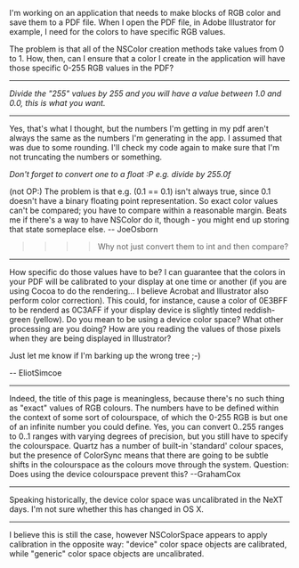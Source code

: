 

I'm working on an application that needs to make blocks of RGB color and save them to a PDF file.  When I open the PDF file, in Adobe Illustrator for example, I need for the colors to have specific RGB values.

The problem is that all of the NSColor creation methods take values from 0 to 1.  How, then, can I ensure that a color I create in the application will have those specific 0-255 RGB values in the PDF?

----

*Divide the "255" values by 255 and you will have a value between 1.0 and 0.0, this is what you want.*

----

Yes, that's what I thought, but the numbers I'm getting in my pdf aren't always the same as the numbers I'm generating in the app.  I assumed that was due to some rounding.  I'll check my code again to make sure that I'm not truncating the numbers or something.

*Don't forget to convert one to a float :P e.g. divide by 255.0f*

(not OP:) The problem is that e.g. (0.1 == 0.1) isn't always true, since 0.1 doesn't have a binary floating point representation.  So exact color values can't be compared; you have to compare within a reasonable margin.  Beats me if there's a way to have NSColor do it, though - you might end up storing that state someplace else.  -- JoeOsborn

>>>> Why not just convert them to int and then compare?

----

How specific do those values have to be? I can guarantee that the colors in your PDF will be calibrated to your display at one time or another (if you are using Cocoa to do the rendering... I believe Acrobat and Illustrator also perform color correction). This could, for instance, cause a color of 0E3BFF to be renderd as 0C3AFF if your display device is slightly tinted reddish-green (yellow). Do you mean to be using a device color space? What other processing are you doing? How are you reading the values of those pixels when they are being displayed in Illustrator?

Just let me know if I'm barking up the wrong tree ;-)

-- EliotSimcoe

----

Indeed, the title of this page is meaningless, because there's no such thing as "exact" values of RGB colours. The numbers have to be defined within the context of some sort of colourspace, of which the 0-255 RGB is but one of an infinite number you could define. Yes, you can convert 0..255 ranges to 0..1 ranges with varying degrees of precision, but you still have to specify the colourspace. Quartz has a number of built-in 'standard' colour spaces, but the presence of ColorSync means that there are going to be subtle shifts in the colourspace as the colours move through the system. Question: Does using the device colourspace prevent this? --GrahamCox

----

Speaking historically, the device color space was uncalibrated in the NeXT days. I'm not sure whether this has changed in OS X.

----

I believe this is still the case, however NSColorSpace appears to apply calibration in the opposite way: "device" color space objects are calibrated, while "generic" color space objects are uncalibrated.
